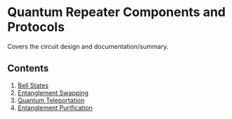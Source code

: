 # Quantum Repeater Components and Protocols

Covers the circuit design and documentation/summary.

## __Contents__

1. [Bell States](../../src/components/bell_states/README.md)
1. [Entanglement Swapping](../../src/components/entanglement_swapping/README.md)
1. [Quantum Teleportation](../components/teleportation/README.md)
1. [Entanglement Purification](../components/entanglement_purification/README.md)
